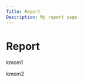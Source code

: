 ```yaml
---
Title: Report
Description: My report page.
---
```


Report
==========================

kmom1

kmom2
